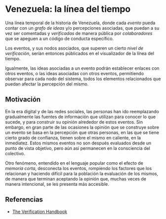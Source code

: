 # Venezuela: la línea del tiempo

Una línea temporal de la historia de Venezuela, donde cada *evento*
pueda contar con un *grafo de ideas* y/o percepciones asociadas, que
puedan a su vez ser comentadas y *verificadas* de manera pública por
*colaboradores* que se apeguen a un código de conducta específico.

Los eventos, y sus nodos asociados, que superen un cierto *nivel de
verificación*, serían entonces públicados en el visualizador de la
línea del tiempo.

Igualmente, las ideas asociadas a un evento podrán establecer enlaces
con otros eventos, o las ideas asociadas con otros eventos,
permitiendo observar para cada nodo del sistema, todos los elementos
relacionados que puedan afectar la percepción del mismo.

## Motivación

En la era digital y de las redes sociales, las personas han ido
reemplazando gradualmente las fuentes de información que utilizan para
conocer lo que sucede, y para construir su opinión alrededor de estos
eventos. Sin embargo, en gran parte de las ocasiones la opinión que se
construye sobre un evento se basa en la percepción que otras personas,
en las que se tiene cierto grado de confianza, tienen sobre el mismo
en caliente, en la inmediatez. Estos mismos eventos no son después
evaluados desde un punto de vista objetivo, pero aún así permanecen en
la consciencia del colectivo.

Otro fenómeno, entendido en el lenguaje popular como el efecto de
*memoria corta*, desconecta los eventos, rompiendo los factores que
los relacionan y haciendo difícil para la población la evaluación de
los mismos, de manera que terminan aceptando la opinión que, muchas
veces de manera intencional, se les presenta más accesible.


## Referencias

- [The Verification Handbook](http://verificationhandbook.com/)
